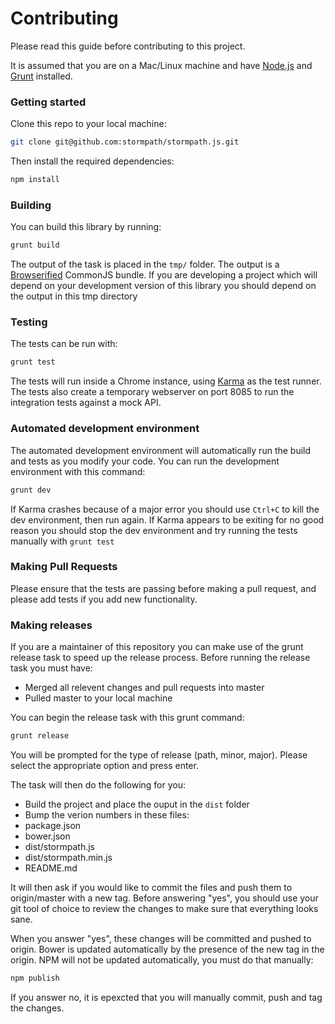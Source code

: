 # Contributing

Please read this guide before contributing to this project.

It is assumed that you are on a Mac/Linux machine and
have [Node.js](http://nodejs.org) and [Grunt](http://gruntjs.com/) installed.


### Getting started

Clone this repo to your local machine:

````bash
git clone git@github.com:stormpath/stormpath.js.git
````

Then install the required dependencies:

````bash
npm install
````


### Building

You can build this library by running:

````bash
grunt build
````

The output of the task is placed in the `tmp/` folder.  The output is a [Browserified](http://browserify.org)
CommonJS bundle.  If you are developing a project which will depend on your development version of this
library you should depend on the output in this tmp directory

### Testing

The tests can be run with:

````bash
grunt test
````

The tests will run inside a Chrome instance, using [Karma](http://karma-runner.github.io/) as the test runner.
The tests also create a temporary webserver on port 8085 to run the integration tests against a
mock API.

### Automated development environment

The automated development environment will automatically run the build and tests as you modify your code.
You can run the development environment with this command:

````bash
grunt dev
````

If Karma crashes because of a major error you should use `Ctrl+C` to kill the dev environment, then run again.
If Karma appears to be exiting for no good reason you should stop the dev environment and
try running the tests manually with `grunt test`

### Making Pull Requests

Please ensure that the tests are passing before making a pull request, and please
add tests if you add new functionality.

### Making releases

If you are a maintainer of this repository you
can make use of the grunt release task to speed up the release process.  Before running the release task you must have:
* Merged all relevent changes and pull requests into master
* Pulled master to your local machine

You can begin the release task with this grunt command:

````bash
grunt release
````

You will be prompted for the type of release (path, minor, major).
Please select the appropriate option and press enter.

The task will then do the following for you:

* Build the project and place the ouput in the `dist` folder
* Bump the verion numbers in these files:
 * package.json
 * bower.json
 * dist/stormpath.js
 * dist/stormpath.min.js
 * README.md


It will then ask if you would like to commit the files and push them to origin/master with a new tag.
Before answering "yes", you should use your git tool of choice to review the changes to make sure
that everything looks sane.

When you answer "yes", these changes will be committed and pushed to origin.
Bower is updated automatically by the presence of the new tag in the origin.
NPM will not be updated automatically, you must do that manually:

````bash
npm publish
````

If you answer no, it is epexcted that you will manually commit, push and tag the changes.

